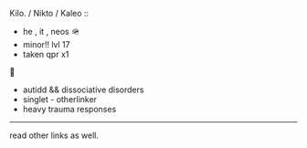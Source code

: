 Kilo. / Nikto / Kaleo ::
- he , it , neos 🪖
- minor!! lvl 17
- taken qpr x1

 🐊
- autidd && dissociative disorders
- singlet - otherlinker
- heavy trauma responses
-------

read other links as well.
<!---
RedCiviixz/RedCiviixz is a ✨ special ✨ repository because its `README.md` (this file) appears on your GitHub profile.
You can click the Preview link to take a look at your changes.
--->
